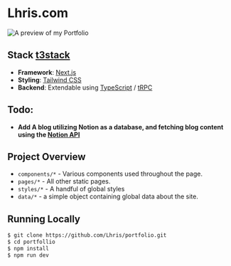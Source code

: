 # Lhris.com
![A preview of my Portfolio](https://user-images.githubusercontent.com/36282285/216912558-b5828a4b-b06a-4057-9c5f-4e02d41a9f70.png)

## Stack [t3stack](https://create.t3.gg/)
- **Framework**: [Next.js](https://nextjs.org/)
- **Styling**: [Tailwind CSS](https://tailwindcss.com/)
- **Backend**: Extendable using [TypeScript](https://www.typescriptlang.org/) / [tRPC](https://trpc.io/)

## Todo:
- **Add A blog utilizing Notion as a database, and fetching blog content using the [Notion API](https://developers.notion.com/)**

## Project Overview

- `components/*` - Various components used throughout the page.
- `pages/*` - All other static pages.
- `styles/*` - A handful of global styles
- `data/*` - a simple object containing global data about the site.

## Running Locally

```bash
$ git clone https://github.com/Lhris/portfolio.git
$ cd portfollio
$ npm install
$ npm run dev
```
